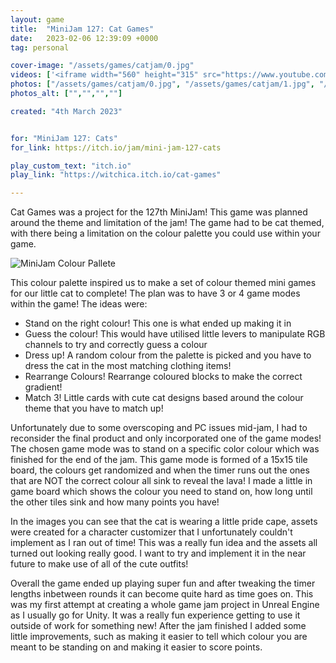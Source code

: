 ```yaml
---
layout: game
title:  "MiniJam 127: Cat Games"
date:   2023-02-06 12:39:09 +0000
tag: personal

cover-image: "/assets/games/catjam/0.jpg"
videos: ['<iframe width="560" height="315" src="https://www.youtube.com/embed/1jgqKMXVBRU" title="YouTube video player" frameborder="0" allow="accelerometer; autoplay; clipboard-write; encrypted-media; gyroscope; picture-in-picture; web-share" allowfullscreen></iframe>']
photos: ["/assets/games/catjam/0.jpg", "/assets/games/catjam/1.jpg", "/assets/games/catjam/2.jpg", "/assets/games/catjam/3.jpg"]
photos_alt: ["","","",""]

created: "4th March 2023"


for: "MiniJam 127: Cats"
for_link: https://itch.io/jam/mini-jam-127-cats

play_custom_text: "itch.io"
play_link: "https://witchica.itch.io/cat-games"

---
```

Cat Games was a project for the 127th MiniJam! This game was planned around the theme and limitation of the jam! The game had to be cat themed, with there being a limitation on the colour palette you could use within your game.

![MiniJam Colour Pallete](https://img.itch.zone/aW1nLzExNDc5MzQ1LnBuZw==/original/5z6dtt.png)

This colour palette inspired us to make a set of colour themed mini games for our little cat to complete! The plan was to have 3 or 4 game modes within the game! The ideas were:
 - Stand on the right colour! This one is what ended up making it in
 - Guess the colour! This would have utilised little levers to manipulate RGB channels to try and correctly guess a colour
 - Dress up! A random colour from the palette is picked and you have to dress the cat in the most matching clothing items!
 - Rearrange Colours! Rearrange coloured blocks to make the correct gradient!
 - Match 3! Little cards with cute cat designs based around the colour theme that you have to match up!

Unfortunately due to some overscoping and PC issues mid-jam, I had to reconsider the final product and only incorporated one of the game modes! The chosen game mode was to stand on a specific color colour which was finished for the end of the jam. This game mode is formed of a 15x15 tile board, the colours get randomized and when the timer runs out the ones that are NOT the correct colour all sink to reveal the lava! I made a little in game board which shows the colour you need to stand on, how long until the other tiles sink and how many points you have!

In the images you can see that the cat is wearing a little pride cape, assets were created for a character customizer that I unfortunately couldn't implement as I ran out of time! This was a really fun idea and the assets all turned out looking really good. I want to try and implement it in the near future to make use of all of the cute outfits!

Overall the game ended up playing super fun and after tweaking the timer lengths inbetween rounds it can become quite hard as time goes on. This was my first attempt at creating a whole game jam project in Unreal Engine as I usually go for Unity. It was a really fun experience getting to use it outside of work for something new! After the jam finished I added some little improvements, such as making it easier to tell which colour you are meant to be standing on and making it easier to score points. 